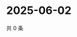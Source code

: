 # 2025-06-02

共 0 条

<!-- BEGIN ZHIHUQUESTIONS -->
<!-- 最后更新时间 Mon Jun 02 2025 15:12:56 GMT+0800 (China Standard Time) -->

<!-- END ZHIHUQUESTIONS -->
